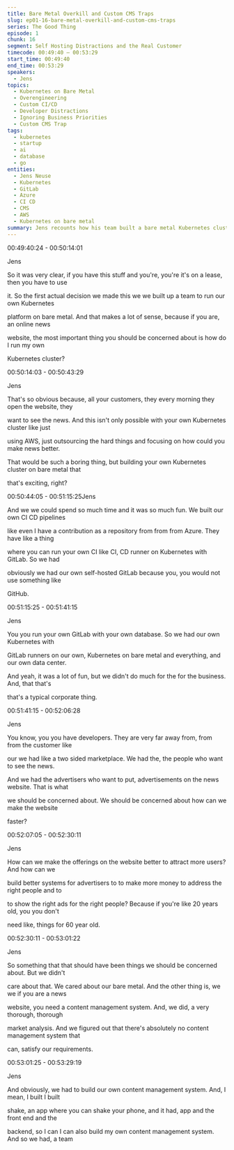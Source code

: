 ```yaml
---
title: Bare Metal Overkill and Custom CMS Traps
slug: ep01-16-bare-metal-overkill-and-custom-cms-traps
series: The Good Thing
episode: 1
chunk: 16
segment: Self Hosting Distractions and the Real Customer
timecode: 00:49:40 – 00:53:29
start_time: 00:49:40
end_time: 00:53:29
speakers:
  - Jens
topics:
  - Kubernetes on Bare Metal
  - Overengineering
  - Custom CI/CD
  - Developer Distractions
  - Ignoring Business Priorities
  - Custom CMS Trap
tags:
  - kubernetes
  - startup
  - ai
  - database
  - go
entities:
  - Jens Neuse
  - Kubernetes
  - GitLab
  - Azure
  - CI CD
  - CMS
  - AWS
  - Kubernetes on bare metal
summary: Jens recounts how his team built a bare metal Kubernetes cluster, self-hosted GitLab, and custom CI/CD pipelines, prioritizing engineering fun over business outcomes. They neglected core goals like attracting readers and improving ad targeting, focusing instead on technical pride projects. He describes rejecting all commercial CMS solutions to build their own, assuming their needs were unique, illustrating a common corporate trap
---
```



00:49:40:24 - 00:50:14:01

Jens

So it was very clear, if you have this stuff and you're, you're it's on a lease, then you have to use

it. So the first actual decision we made this we we built up a team to run our own Kubernetes

platform on bare metal. And that makes a lot of sense, because if you are, an online news

website, the most important thing you should be concerned about is how do I run my own

Kubernetes cluster?

00:50:14:03 - 00:50:43:29

Jens

That's so obvious because, all your customers, they every morning they open the website, they

want to see the news. And this isn't only possible with your own Kubernetes cluster like just

using AWS, just outsourcing the hard things and focusing on how could you make news better.

That would be such a boring thing, but building your own Kubernetes cluster on bare metal that

that's exciting, right?

00:50:44:05 - 00:51:15:25Jens

And we we could spend so much time and it was so much fun. We built our own CI CD pipelines

like even I have a contribution as a repository from from from Azure. They have like a thing

where you can run your own CI like CI, CD runner on Kubernetes with GitLab. So we had

obviously we had our own self-hosted GitLab because you, you would not use something like

GitHub.

00:51:15:25 - 00:51:41:15

Jens

You you run your own GitLab with your own database. So we had our own Kubernetes with

GitLab runners on our own, Kubernetes on bare metal and everything, and our own data center.

And yeah, it was a lot of fun, but we didn't do much for the for the business. And, that that's

that's a typical corporate thing.

00:51:41:15 - 00:52:06:28

Jens

You know, you you have developers. They are very far away from, from from the customer like

our we had like a two sided marketplace. We had the, the people who want to see the news.

And we had the advertisers who want to put, advertisements on the news website. That is what

we should be concerned about. We should be concerned about how can we make the website

faster?

00:52:07:05 - 00:52:30:11

Jens

How can we make the offerings on the website better to attract more users? And how can we

build better systems for advertisers to to make more money to address the right people and to

to show the right ads for the right people? Because if you're like 20 years old, you you don't

need like, things for 60 year old.

00:52:30:11 - 00:53:01:22

Jens

So something that that should have been things we should be concerned about. But we didn't

care about that. We cared about our bare metal. And the other thing is, we we if you are a news

website, you need a content management system. And, we did, a very thorough, thorough

market analysis. And we figured out that there's absolutely no content management system that

can, satisfy our requirements.

00:53:01:25 - 00:53:29:19

Jens

And obviously, we had to build our own content management system. And, I mean, I built I built

shake, an app where you can shake your phone, and it had, app and the front end and the

backend, so I can I can also build my own content management system. And so we had, a team

